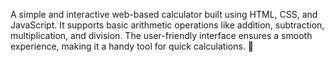 A simple and interactive web-based calculator built using HTML, CSS, and JavaScript. It supports basic arithmetic operations like addition, subtraction, multiplication, and division. The user-friendly interface ensures a smooth experience, making it a handy tool for quick calculations. 🚀
